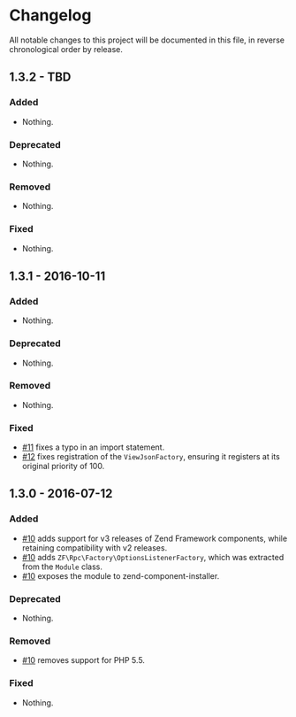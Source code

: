 # Changelog

All notable changes to this project will be documented in this file, in reverse chronological order by release.

## 1.3.2 - TBD

### Added

- Nothing.

### Deprecated

- Nothing.

### Removed

- Nothing.

### Fixed

- Nothing.

## 1.3.1 - 2016-10-11

### Added

- Nothing.

### Deprecated

- Nothing.

### Removed

- Nothing.

### Fixed

- [#11](https://github.com/zfcampus/zf-rpc/pull/11) fixes a typo in an import
  statement.
- [#12](https://github.com/zfcampus/zf-rpc/pull/12) fixes registration of the
  `ViewJsonFactory`, ensuring it registers at its original priority of 100.

## 1.3.0 - 2016-07-12

### Added

- [#10](https://github.com/zfcampus/zf-rpc/pull/10) adds support for v3 releases
  of Zend Framework components, while retaining compatibility with v2 releases.
- [#10](https://github.com/zfcampus/zf-rpc/pull/10) adds
  `ZF\Rpc\Factory\OptionsListenerFactory`, which was extracted from the `Module`
  class.
- [#10](https://github.com/zfcampus/zf-rpc/pull/10) exposes the module to
  zend-component-installer.

### Deprecated

- Nothing.

### Removed

- [#10](https://github.com/zfcampus/zf-rpc/pull/10) removes support for PHP 5.5.

### Fixed

- Nothing.
